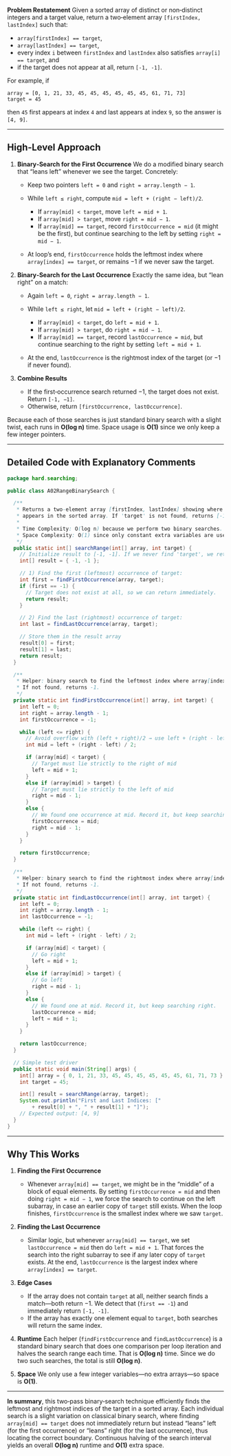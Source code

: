 **Problem Restatement**
Given a sorted array of distinct or non‐distinct integers and a target value, return a two‐element array `[firstIndex, lastIndex]` such that:

* `array[firstIndex] == target`,
* `array[lastIndex] == target`,
* every index `i` between `firstIndex` and `lastIndex` also satisfies `array[i] == target`, and
* if the target does not appear at all, return `[-1, -1]`.

For example, if

```
array = [0, 1, 21, 33, 45, 45, 45, 45, 45, 45, 61, 71, 73]
target = 45
```

then `45` first appears at index `4` and last appears at index `9`, so the answer is `[4, 9]`.

---

## High‐Level Approach

1. **Binary‐Search for the First Occurrence**
   We do a modified binary search that “leans left” whenever we see the target. Concretely:

   * Keep two pointers `left = 0` and `right = array.length − 1`.
   * While `left ≤ right`, compute `mid = left + (right − left)/2`.

     * If `array[mid] < target`, move `left = mid + 1`.
     * If `array[mid] > target`, move `right = mid − 1`.
     * If `array[mid] == target`, record `firstOccurrence = mid` (it might be the first), but continue searching to the left by setting `right = mid − 1`.
   * At loop’s end, `firstOccurrence` holds the leftmost index where `array[index] == target`, or remains −1 if we never saw the target.

2. **Binary‐Search for the Last Occurrence**
   Exactly the same idea, but “lean right” on a match:

   * Again `left = 0`, `right = array.length − 1`.
   * While `left ≤ right`, let `mid = left + (right − left)/2`.

     * If `array[mid] < target`, do `left = mid + 1`.
     * If `array[mid] > target`, do `right = mid − 1`.
     * If `array[mid] == target`, record `lastOccurrence = mid`, but continue searching to the right by setting `left = mid + 1`.
   * At the end, `lastOccurrence` is the rightmost index of the target (or −1 if never found).

3. **Combine Results**

   * If the first‐occurrence search returned −1, the target does not exist. Return `[-1, −1]`.
   * Otherwise, return `[firstOccurrence, lastOccurrence]`.

Because each of those searches is just standard binary search with a slight twist, each runs in **O(log n)** time. Space usage is **O(1)** since we only keep a few integer pointers.

---

## Detailed Code with Explanatory Comments

```java
package hard.searching;

public class A02RangeBinarySearch {

  /**
   * Returns a two‐element array [firstIndex, lastIndex] showing where 'target'
   * appears in the sorted array. If 'target' is not found, returns [-1, -1].
   *
   * Time Complexity: O(log n) because we perform two binary searches.  
   * Space Complexity: O(1) since only constant extra variables are used.
   */
  public static int[] searchRange(int[] array, int target) {
    // Initialize result to [-1, -1]. If we never find 'target', we return this.
    int[] result = { -1, -1 };

    // 1) Find the first (leftmost) occurrence of target:
    int first = findFirstOccurrence(array, target);
    if (first == -1) {
      // Target does not exist at all, so we can return immediately.
      return result;  
    }

    // 2) Find the last (rightmost) occurrence of target:
    int last = findLastOccurrence(array, target);

    // Store them in the result array
    result[0] = first;
    result[1] = last;
    return result;
  }

  /**
   * Helper: binary search to find the leftmost index where array[index] == target.
   * If not found, returns -1.
   */
  private static int findFirstOccurrence(int[] array, int target) {
    int left = 0;
    int right = array.length - 1;
    int firstOccurrence = -1;

    while (left <= right) {
      // Avoid overflow with (left + right)/2 → use left + (right - left)/2
      int mid = left + (right - left) / 2;

      if (array[mid] < target) {
        // Target must lie strictly to the right of mid
        left = mid + 1;
      } 
      else if (array[mid] > target) {
        // Target must lie strictly to the left of mid
        right = mid - 1;
      } 
      else {
        // We found one occurrence at mid. Record it, but keep searching left.
        firstOccurrence = mid;
        right = mid - 1;
      }
    }

    return firstOccurrence;
  }

  /**
   * Helper: binary search to find the rightmost index where array[index] == target.
   * If not found, returns -1.
   */
  private static int findLastOccurrence(int[] array, int target) {
    int left = 0;
    int right = array.length - 1;
    int lastOccurrence = -1;

    while (left <= right) {
      int mid = left + (right - left) / 2;

      if (array[mid] < target) {
        // Go right
        left = mid + 1;
      } 
      else if (array[mid] > target) {
        // Go left
        right = mid - 1;
      } 
      else {
        // We found one at mid. Record it, but keep searching right.
        lastOccurrence = mid;
        left = mid + 1;
      }
    }

    return lastOccurrence;
  }

  // Simple test driver
  public static void main(String[] args) {
    int[] array = { 0, 1, 21, 33, 45, 45, 45, 45, 45, 45, 61, 71, 73 };
    int target = 45;

    int[] result = searchRange(array, target);
    System.out.println("First and Last Indices: ["
        + result[0] + ", " + result[1] + "]");
    // Expected output: [4, 9]
  }
}
```

---

## Why This Works

1. **Finding the First Occurrence**

   * Whenever `array[mid] == target`, we might be in the “middle” of a block of equal elements. By setting `firstOccurrence = mid` and then doing `right = mid − 1`, we force the search to continue on the left subarray, in case an earlier copy of `target` still exists. When the loop finishes, `firstOccurrence` is the smallest index where we saw `target`.

2. **Finding the Last Occurrence**

   * Similar logic, but whenever `array[mid] == target`, we set `lastOccurrence = mid` then do `left = mid + 1`. That forces the search into the right subarray to see if any later copy of `target` exists. At the end, `lastOccurrence` is the largest index where `array[index] == target`.

3. **Edge Cases**

   * If the array does not contain `target` at all, neither search finds a match—both return −1. We detect that (`first == -1`) and immediately return `[-1, -1]`.
   * If the array has exactly one element equal to `target`, both searches will return the same index.

4. **Runtime**
   Each helper (`findFirstOccurrence` and `findLastOccurrence`) is a standard binary search that does one comparison per loop iteration and halves the search range each time. That is **O(log n)** time. Since we do two such searches, the total is still **O(log n)**.

5. **Space**
   We only use a few integer variables—no extra arrays—so space is **O(1)**.

---

**In summary**, this two‐pass binary‐search technique efficiently finds the leftmost and rightmost indices of the target in a sorted array. Each individual search is a slight variation on classical binary search, where finding `array[mid] == target` does not immediately return but instead “leans” left (for the first occurrence) or “leans” right (for the last occurrence), thus locating the correct boundary. Continuous halving of the search interval yields an overall **O(log n)** runtime and **O(1)** extra space.
